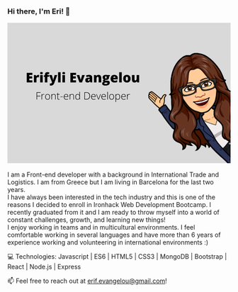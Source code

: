 ### Hi there, I'm Eri! 👋

<img src="https://github.com/erifylo/erifylo/blob/main/ErifyliEvangelouAvatar.png?raw=true">

I am a Front-end developer with a background in International Trade and Logistics. I am from Greece but I am living in Barcelona for the last two years. <br>
 I have always been interested in the tech industry and this is one of the reasons I decided to enroll in Ironhack Web Development Bootcamp. I recently graduated from it and I am ready to throw myself into a world of constant challenges, growth, and learning new things! <br>
I enjoy working in teams and in multicultural environments. I feel comfortable working in several languages and have more than 6 years of experience working and volunteering in international environments :) <br> 

 💻 Technologies: Javascript | ES6 | HTML5 | CSS3 | MongoDB | Bootstrap | React | Node.js | Express 

 📫 Feel free to reach out at erif.evangelou@gmail.com! 


<!--
**erifylo/erifylo** is a ✨ _special_ ✨ repository because its `README.md` (this file) appears on your GitHub profile.
Here are some ideas to get you started:

- 🔭 I’m currently working on ...
- 🌱 I’m currently learning ...
- 👯 I’m looking to collaborate on ...
- 🤔 I’m looking for help with ...
- 💬 Ask me about ...
- 📫 How to reach me: ...
- 😄 Pronouns: ...
- ⚡ Fun fact: ...
-->
